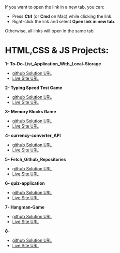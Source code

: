 If you want to open the link in a new tab, you can:

- Press **Ctrl** (or **Cmd** on Mac) while clicking the link.
- Right-click the link and select **Open link in new tab**.

Otherwise, all links will open in the same tab.

# HTML,CSS & JS Projects:

**1- To-Do-List_Application_With_Local-Storage**

- <a href="https://github.com/olahasan/To-Do-List_Application_With_Local-Storage" target="_blank">github Solution URL</a>
- <a href="https://olahasan.github.io/To-Do-List_Application_With_Local-Storage/" target="_blank">Live Site URL</a>

**2- Typing Speed Test Game**

- <a href="https://github.com/olahasan/Typing-Speed-Test-Game/tree/main" target="_blank">github Solution URL</a>
- <a href="https://olahasan.github.io/Typing-Speed-Test-Game/" target="_blank">Live Site URL</a>

**3- Memory Blocks Game**
- <a href="https://github.com/olahasan/html-css-js_Memory-Blocks-Game" target="_blank">github Solution URL</a>
- <a href="https://olahasan.github.io/html-css-js_Memory-Blocks-Game/" target="_blank">Live Site URL</a>

**4- currency-converter_API**
- <a href="https://github.com/olahasan/currency-converter_API" target="_blank">github Solution URL</a>
- <a href="https://olahasan.github.io/currency-converter_API/" target="_blank">Live Site URL</a>

**5- Fetch_Github_Repositories**
- <a href="https://github.com/olahasan/Fetch_Github_Repositories" target="_blank">github Solution URL</a>
- <a href="https://olahasan.github.io/Fetch_Github_Repositories/" target="_blank">Live Site URL</a>

**6- quiz-application**
- <a href="https://github.com/olahasan/quiz-application" target="_blank">github Solution URL</a>
- <a href="https://olahasan.github.io/quiz-application/" target="_blank">Live Site URL</a>

**7- Hangman-Game**
- <a href="https://github.com/olahasan/Hangman-Game/tree/main" target="_blank">github Solution URL</a>
- <a href="https://olahasan.github.io/Hangman-Game/" target="_blank">Live Site URL</a>

**8-**
- <a href="" target="_blank">github Solution URL</a>
- <a href="" target="_blank">Live Site URL</a>

